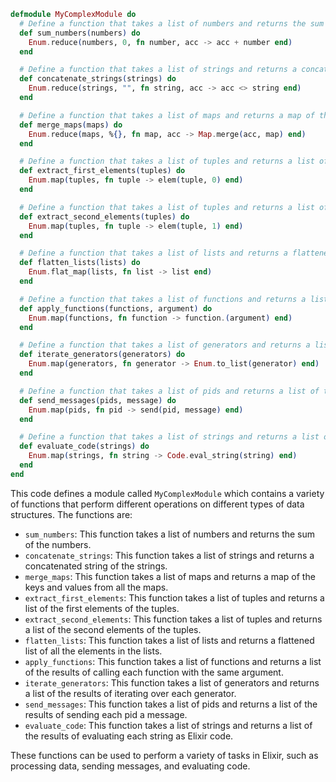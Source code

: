 ```elixir
defmodule MyComplexModule do
  # Define a function that takes a list of numbers and returns the sum of the numbers.
  def sum_numbers(numbers) do
    Enum.reduce(numbers, 0, fn number, acc -> acc + number end)
  end

  # Define a function that takes a list of strings and returns a concatenated string of the strings.
  def concatenate_strings(strings) do
    Enum.reduce(strings, "", fn string, acc -> acc <> string end)
  end

  # Define a function that takes a list of maps and returns a map of the keys and values from all the maps.
  def merge_maps(maps) do
    Enum.reduce(maps, %{}, fn map, acc -> Map.merge(acc, map) end)
  end

  # Define a function that takes a list of tuples and returns a list of the first elements of the tuples.
  def extract_first_elements(tuples) do
    Enum.map(tuples, fn tuple -> elem(tuple, 0) end)
  end

  # Define a function that takes a list of tuples and returns a list of the second elements of the tuples.
  def extract_second_elements(tuples) do
    Enum.map(tuples, fn tuple -> elem(tuple, 1) end)
  end

  # Define a function that takes a list of lists and returns a flattened list of all the elements in the lists.
  def flatten_lists(lists) do
    Enum.flat_map(lists, fn list -> list end)
  end

  # Define a function that takes a list of functions and returns a list of the results of calling each function with the same argument.
  def apply_functions(functions, argument) do
    Enum.map(functions, fn function -> function.(argument) end)
  end

  # Define a function that takes a list of generators and returns a list of the results of iterating over each generator.
  def iterate_generators(generators) do
    Enum.map(generators, fn generator -> Enum.to_list(generator) end)
  end

  # Define a function that takes a list of pids and returns a list of the results of sending each pid a message.
  def send_messages(pids, message) do
    Enum.map(pids, fn pid -> send(pid, message) end)
  end

  # Define a function that takes a list of strings and returns a list of the results of evaluating each string as Elixir code.
  def evaluate_code(strings) do
    Enum.map(strings, fn string -> Code.eval_string(string) end)
  end
end
```

This code defines a module called `MyComplexModule` which contains a variety of functions that perform different operations on different types of data structures. The functions are:

* `sum_numbers`: This function takes a list of numbers and returns the sum of the numbers.
* `concatenate_strings`: This function takes a list of strings and returns a concatenated string of the strings.
* `merge_maps`: This function takes a list of maps and returns a map of the keys and values from all the maps.
* `extract_first_elements`: This function takes a list of tuples and returns a list of the first elements of the tuples.
* `extract_second_elements`: This function takes a list of tuples and returns a list of the second elements of the tuples.
* `flatten_lists`: This function takes a list of lists and returns a flattened list of all the elements in the lists.
* `apply_functions`: This function takes a list of functions and returns a list of the results of calling each function with the same argument.
* `iterate_generators`: This function takes a list of generators and returns a list of the results of iterating over each generator.
* `send_messages`: This function takes a list of pids and returns a list of the results of sending each pid a message.
* `evaluate_code`: This function takes a list of strings and returns a list of the results of evaluating each string as Elixir code.

These functions can be used to perform a variety of tasks in Elixir, such as processing data, sending messages, and evaluating code.